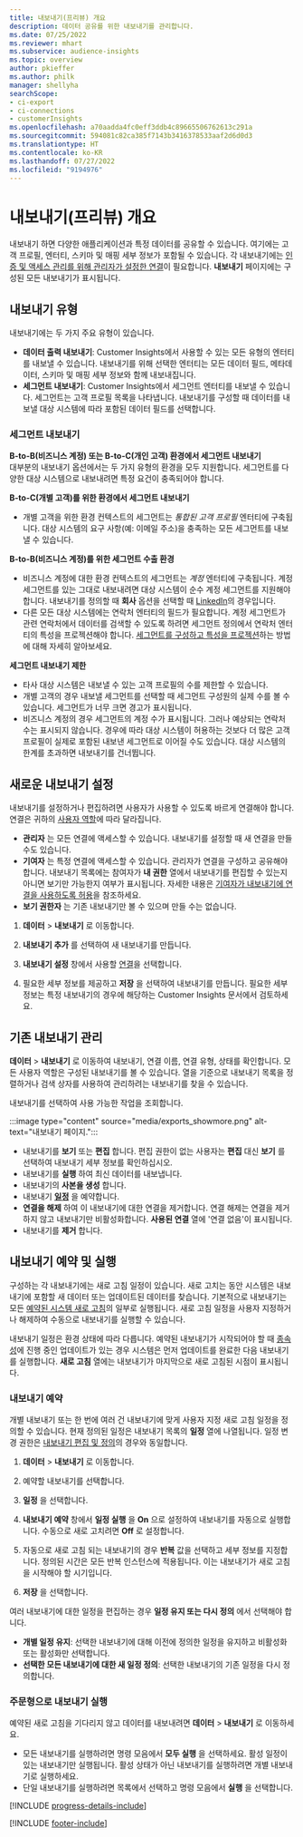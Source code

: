 ```yaml
---
title: 내보내기(프리뷰) 개요
description: 데이터 공유를 위한 내보내기를 관리합니다.
ms.date: 07/25/2022
ms.reviewer: mhart
ms.subservice: audience-insights
ms.topic: overview
author: pkieffer
ms.author: philk
manager: shellyha
searchScope:
- ci-export
- ci-connections
- customerInsights
ms.openlocfilehash: a70aadda4fc0eff3ddb4c89665506762613c291a
ms.sourcegitcommit: 594081c82ca385f7143b3416378533aaf2d6d0d3
ms.translationtype: HT
ms.contentlocale: ko-KR
ms.lasthandoff: 07/27/2022
ms.locfileid: "9194976"
---
```

# <a name="exports-preview-overview"></a>내보내기(프리뷰) 개요

 내보내기 하면 다양한 애플리케이션과 특정 데이터를 공유할 수 있습니다. 여기에는 고객 프로필, 엔터티, 스키마 및 매핑 세부 정보가 포함될 수 있습니다. 각 내보내기에는 [인증 및 액세스 관리를 위해 관리자가 설정한 연결](connections.md)이 필요합니다. **내보내기** 페이지에는 구성된 모든 내보내기가 표시됩니다.

## <a name="export-types"></a>내보내기 유형

내보내기에는 두 가지 주요 유형이 있습니다.  

- **데이터 출력 내보내기**: Customer Insights에서 사용할 수 있는 모든 유형의 엔터티를 내보낼 수 있습니다. 내보내기를 위해 선택한 엔터티는 모든 데이터 필드, 메타데이터, 스키마 및 매핑 세부 정보와 함께 내보내집니다.
- **세그먼트 내보내기**: Customer Insights에서 세그먼트 엔터티를 내보낼 수 있습니다. 세그먼트는 고객 프로필 목록을 나타냅니다. 내보내기를 구성할 때 데이터를 내보낼 대상 시스템에 따라 포함된 데이터 필드를 선택합니다.

### <a name="export-segments"></a>세그먼트 내보내기

**B-to-B(비즈니스 계정) 또는 B-to-C(개인 고객) 환경에서 세그먼트 내보내기**  
대부분의 내보내기 옵션에서는 두 가지 유형의 환경을 모두 지원합니다. 세그먼트를 다양한 대상 시스템으로 내보내려면 특정 요건이 충족되어야 합니다. 

**B-to-C(개별 고객)를 위한 환경에서 세그먼트 내보내기**  
- 개별 고객을 위한 환경 컨텍스트의 세그먼트는 *통합된 고객 프로필* 엔터티에 구축됩니다. 대상 시스템의 요구 사항(예: 이메일 주소)을 충족하는 모든 세그먼트를 내보낼 수 있습니다.

**B-to-B(비즈니스 계정)를 위한 세그먼트 수출 환경**  
- 비즈니스 계정에 대한 환경 컨텍스트의 세그먼트는 *계정* 엔터티에 구축됩니다. 계정 세그먼트를 있는 그대로 내보내려면 대상 시스템이 순수 계정 세그먼트를 지원해야 합니다. 내보내기를 정의할 때 **회사** 옵션을 선택할 때 [LinkedIn](export-linkedin-ads.md)의 경우입니다.
- 다른 모든 대상 시스템에는 연락처 엔터티의 필드가 필요합니다. 계정 세그먼트가 관련 연락처에서 데이터를 검색할 수 있도록 하려면 세그먼트 정의에서 연락처 엔터티의 특성을 프로젝션해야 합니다. [세그먼트를 구성하고 특성을 프로젝션](segment-builder.md)하는 방법에 대해 자세히 알아보세요.

**세그먼트 내보내기 제한**  
- 타사 대상 시스템은 내보낼 수 있는 고객 프로필의 수를 제한할 수 있습니다. 
- 개별 고객의 경우 내보낼 세그먼트를 선택할 때 세그먼트 구성원의 실제 수를 볼 수 있습니다. 세그먼트가 너무 크면 경고가 표시됩니다. 
- 비즈니스 계정의 경우 세그먼트의 계정 수가 표시됩니다. 그러나 예상되는 연락처 수는 표시되지 않습니다. 경우에 따라 대상 시스템이 허용하는 것보다 더 많은 고객 프로필이 실제로 포함된 내보낸 세그먼트로 이어질 수도 있습니다. 대상 시스템의 한계를 초과하면 내보내기를 건너뜁니다.

## <a name="set-up-a-new-export"></a>새로운 내보내기 설정

내보내기를 설정하거나 편집하려면 사용자가 사용할 수 있도록 바르게 연결해야 합니다. 연결은 귀하의 [사용자 역할](permissions.md)에 따라 달라집니다.
- **관리자** 는 모든 연결에 액세스할 수 있습니다. 내보내기를 설정할 때 새 연결을 만들 수도 있습니다.
- **기여자** 는 특정 연결에 액세스할 수 있습니다. 관리자가 연결을 구성하고 공유해야 합니다. 내보내기 목록에는 참여자가 **내 권한** 열에서 내보내기를 편집할 수 있는지 아니면 보기만 가능한지 여부가 표시됩니다. 자세한 내용은 [기여자가 내보내기에 연결을 사용하도록 허용](connections.md#allow-contributors-to-use-a-connection-for-exports)을 참조하세요.
- **보기 권한자** 는 기존 내보내기만 볼 수 있으며 만들 수는 없습니다.

1. **데이터** > **내보내기** 로 이동합니다.

1. **내보내기 추가** 를 선택하여 새 내보내기를 만듭니다.

1. **내보내기 설정** 창에서 사용할 [연결](connections.md)을 선택합니다.

1. 필요한 세부 정보를 제공하고 **저장** 을 선택하여 내보내기를 만듭니다. 필요한 세부 정보는 특정 내보내기의 경우에 해당하는 Customer Insights 문서에서 검토하세요.

## <a name="manage-existing-exports"></a>기존 내보내기 관리

**데이터** > **내보내기** 로 이동하여 내보내기, 연결 이름, 연결 유형, 상태를 확인합니다. 모든 사용자 역할은 구성된 내보내기를 볼 수 있습니다. 열을 기준으로 내보내기 목록을 정렬하거나 검색 상자를 사용하여 관리하려는 내보내기를 찾을 수 있습니다.

내보내기를 선택하여 사용 가능한 작업을 조회합니다.

:::image type="content" source="media/exports_showmore.png" alt-text="내보내기 페이지.":::

- 내보내기를 **보기** 또는 **편집** 합니다. 편집 권한이 없는 사용자는 **편집** 대신 **보기** 를 선택하여 내보내기 세부 정보를 확인하십시오.
- 내보내기를 **실행** 하여 최신 데이터를 내보냅니다.
- 내보내기의 **사본을 생성** 합니다.
- 내보내기 **[일정](#schedule-and-run-exports)** 을 예약합니다.
- **연결을 해제** 하여 이 내보내기에 대한 연결을 제거합니다. 연결 해제는 연결을 제거하지 않고 내보내기만 비활성화합니다. **사용된 연결** 열에 '연결 없음'이 표시됩니다.
- 내보내기를 **제거** 합니다.

## <a name="schedule-and-run-exports"></a>내보내기 예약 및 실행

구성하는 각 내보내기에는 새로 고침 일정이 있습니다. 새로 고치는 동안 시스템은 내보내기에 포함할 새 데이터 또는 업데이트된 데이터를 찾습니다. 기본적으로 내보내기는 모든 [예약된 시스템 새로 고침](system.md#schedule-tab)의 일부로 실행됩니다. 새로 고침 일정을 사용자 지정하거나 해제하여 수동으로 내보내기를 실행할 수 있습니다.

내보내기 일정은 환경 상태에 따라 다릅니다. 예약된 내보내기가 시작되어야 할 때 [종속성](system.md#refresh-processes)에 진행 중인 업데이트가 있는 경우 시스템은 먼저 업데이트를 완료한 다음 내보내기를 실행합니다. **새로 고침** 열에는 내보내기가 마지막으로 새로 고침된 시점이 표시됩니다.

### <a name="schedule-exports"></a>내보내기 예약

개별 내보내기 또는 한 번에 여러 건 내보내기에 맞게 사용자 지정 새로 고침 일정을 정의할 수 있습니다. 현재 정의된 일정은 내보내기 목록의 **일정** 열에 나열됩니다. 일정 변경 권한은 [내보내기 편집 및 정의](export-destinations.md#set-up-a-new-export)의 경우와 동일합니다.

1. **데이터** > **내보내기** 로 이동합니다.

1. 예약할 내보내기를 선택합니다.

1. **일정** 을 선택합니다.

1. **내보내기 예약** 창에서 **일정 실행** 을 **On** 으로 설정하여 내보내기를 자동으로 실행합니다. 수동으로 새로 고치려면 **Off** 로 설정합니다.

1. 자동으로 새로 고침 되는 내보내기의 경우 **반복** 값을 선택하고 세부 정보를 지정합니다. 정의된 시간은 모든 반복 인스턴스에 적용됩니다. 이는 내보내기가 새로 고침을 시작해야 할 시기입니다.

1. **저장** 을 선택합니다.

여러 내보내기에 대한 일정을 편집하는 경우 **일정 유지 또는 다시 정의** 에서 선택해야 합니다.

- **개별 일정 유지**: 선택한 내보내기에 대해 이전에 정의한 일정을 유지하고 비활성화 또는 활성화만 선택합니다.
- **선택한 모든 내보내기에 대한 새 일정 정의**: 선택한 내보내기의 기존 일정을 다시 정의합니다.

### <a name="run-exports-on-demand"></a>주문형으로 내보내기 실행

예약된 새로 고침을 기다리지 않고 데이터를 내보내려면 **데이터** > **내보내기** 로 이동하세요.

- 모든 내보내기를 실행하려면 명령 모음에서 **모두 실행** 을 선택하세요. 활성 일정이 있는 내보내기만 실행됩니다. 활성 상태가 아닌 내보내기를 실행하려면 개별 내보내기로 실행하세요.
- 단일 내보내기를 실행하려면 목록에서 선택하고 명령 모음에서 **실행** 을 선택합니다.

[!INCLUDE [progress-details-include](includes/progress-details-pane.md)]


[!INCLUDE [footer-include](includes/footer-banner.md)]
